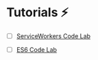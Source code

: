 # Tutorials :zap:

- [ ] [ServiceWorkers Code Lab](https://www.code-labs.io/codelabs/offline/#0)
- [ ] [ES6 Code Lab](https://www.code-labs.io/codelabs/chrome-es2015/#0)

